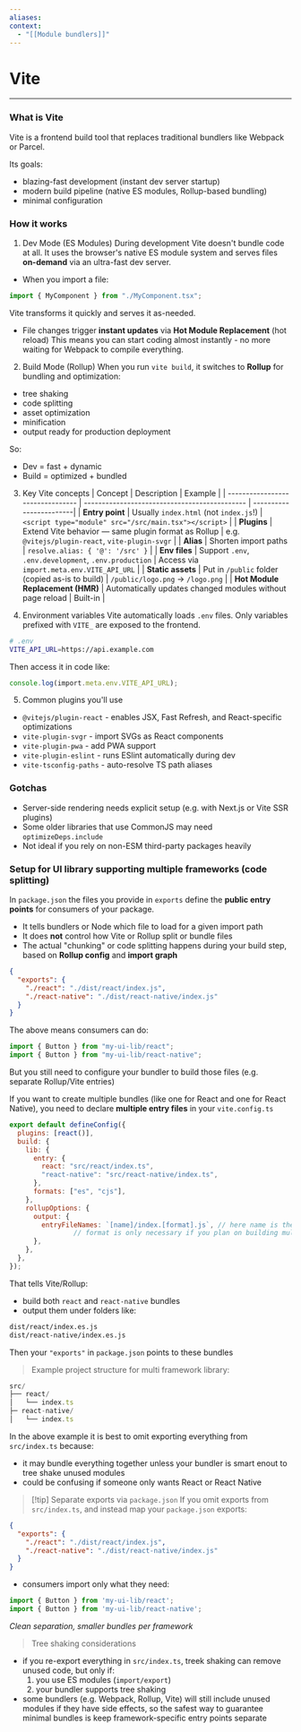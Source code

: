 ```yaml
---
aliases:
context:
  - "[[Module bundlers]]"
---
```


# Vite

---

### What is Vite

Vite is a frontend build tool that replaces traditional bundlers like Webpack or Parcel.

Its goals:

- blazing-fast development (instant dev server startup)
- modern build pipeline (native ES modules, Rollup-based bundling)
- minimal configuration

### How it works

1. Dev Mode (ES Modules)
   During development Vite doesn't bundle code at all. It uses the browser's native ES module system and serves files **on-demand** via an ultra-fast dev server.

- When you import a file:

```js
import { MyComponent } from "./MyComponent.tsx";
```

Vite transforms it quickly and serves it as-needed.

- File changes trigger **instant updates** via **Hot Module Replacement** (hot reload)
  This means you can start coding almost instantly - no more waiting for Webpack to compile everything.

2. Build Mode (Rollup)
   When you run `vite build`, it switches to **Rollup** for bundling and optimization:

- tree shaking
- code splitting
- asset optimization
- minification
- output ready for production deployment

So:

- Dev = fast + dynamic
- Build = optimized + bundled

3. Key Vite concepts
   | Concept | Description | Example |
   | -------------------------------- | --------------------------------------------- | ------------------------|
   | **Entry point** | Usually `index.html` (not `index.js`!) | `<script type="module" src="/src/main.tsx"></script>` |
   | **Plugins** | Extend Vite behavior — same plugin format as Rollup | e.g. `@vitejs/plugin-react`, `vite-plugin-svgr` |
   | **Alias** | Shorten import paths | `resolve.alias: { '@': '/src' }` |
   | **Env files** | Support `.env`, `.env.development`, `.env.production` | Access via `import.meta.env.VITE_API_URL` |
   | **Static assets** | Put in `/public` folder (copied as-is to build) | `/public/logo.png` → `/logo.png` |
   | **Hot Module Replacement (HMR)** | Automatically updates changed modules without page reload | Built-in |

4. Environment variables
   Vite automatically loads `.env` files.
   Only variables prefixed with `VITE_` are exposed to the frontend.

```bash
# .env
VITE_API_URL=https://api.example.com
```

Then access it in code like:

```ts
console.log(import.meta.env.VITE_API_URL);
```

5. Common plugins you'll use

- `@vitejs/plugin-react` - enables JSX, Fast Refresh, and React-specific optimizations
- `vite-plugin-svgr` - import SVGs as React components
- `vite-plugin-pwa` - add PWA support
- `vite-plugin-eslint` - runs ESlint automatically during dev
- `vite-tsconfig-paths` - auto-resolve TS path aliases

### Gotchas

- Server-side rendering needs explicit setup (e.g. with Next.js or Vite SSR plugins)
- Some older libraries that use CommonJS may need `optimizeDeps.include`
- Not ideal if you rely on non-ESM third-party packages heavily

### Setup for UI library supporting multiple frameworks (code splitting)

In `package.json` the files you provide in `exports` define the **public entry points** for consumers of your package.

- It tells bundlers or Node which file to load for a given import path
- It does **not** control how Vite or Rollup split or bundle files
- The actual "chunking" or code splitting happens during your build step, based on **Rollup config** and **import graph**

```json
{
  "exports": {
    "./react": "./dist/react/index.js",
    "./react-native": "./dist/react-native/index.js"
  }
}
```

The above means consumers can do:

```js
import { Button } from "my-ui-lib/react";
import { Button } from "my-ui-lib/react-native";
```

But you still need to configure your bundler to build those files (e.g. separate Rollup/Vite entries)

If you want to create multiple bundles (like one for React and one for React Native), you need to declare **multiple entry files** in your `vite.config.ts`

```js
export default defineConfig({
  plugins: [react()],
  build: {
    lib: {
      entry: {
        react: "src/react/index.ts",
        "react-native": "src/react-native/index.ts",
      },
      formats: ["es", "cjs"],
    },
    rollupOptions: {
      output: {
        entryFileNames: `[name]/index.[format].js`, // here name is the key from the entry object
                // format is only necessary if you plan on building multiple formats
      },
    },
  },
});
```
That tells Vite/Rollup:
- build both `react` and `react-native` bundles
- output them under folders like:
```bash
dist/react/index.es.js
dist/react-native/index.es.js
```
Then your `"exports"` in `package.json` points to these bundles


> Example project structure for multi framework library:

```js
src/
├── react/
│   └── index.ts
├─ react-native/
│   └── index.ts
```
In the above example it is best to omit exporting everything from `src/index.ts` because:
- it may bundle everything together unless your bundler is smart enout to tree shake unused modules
- could be confusing if someone only wants React or React Native

> [!tip] Separate exports via `package.json`
> If you omit exports from `src/index.ts`, and instead map your `package.json` exports:
```json
{
  "exports": {
    "./react": "./dist/react/index.js",
    "./react-native": "./dist/react-native/index.js"
  }
}
```
- consumers import only what they need:
```js
import { Button } from 'my-ui-lib/react';
import { Button } from 'my-ui-lib/react-native';
```
*Clean separation, smaller bundles per framework*

> Tree shaking considerations
- if you re-export everything in `src/index.ts`, treek shaking can remove unused code, but only if:
    1. you use ES modules (`import/export`)
    2. your bundler supports tree shaking
- some bundlers (e.g. Webpack, Rollup, Vite) will still include unused modules if they have side effects, so the safest way to guarantee minimal bundles is keep framework-specific entry points separate
